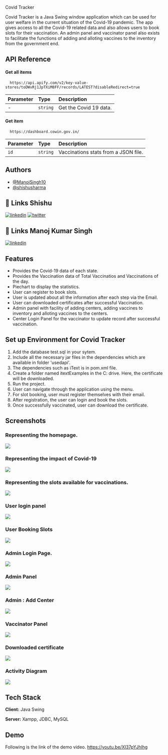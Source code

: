
Covid Tracker

Covid Tracker is a Java Swing window application which can be used for user welfare in the current situation of the Covid-19 pandemic.
The app gives access to all the Covid-19 related data and also allows users to book slots for their vaccination. An admin panel and vaccinator panel
also exists to facilitate the functions of adding and alloting vaccines to the inventory from the government end.

## API Reference

#### Get all items

```http
  https://api.apify.com/v2/key-value-stores/toDWvRj1JpTXiM8FF/records/LATEST?disableRedirect=true
```

| Parameter | Type     | Description                |
| :-------- | :------- | :------------------------- |
| - | `string` | Get the Covid 19 data.|

#### Get item

```http
  https://dashboard.cowin.gov.in/
```

| Parameter | Type     | Description                       |
| :-------- | :------- | :-------------------------------- |
| `id`      | `string` | Vaccinations stats from a JSON file. |


## Authors

- [@ManojSingh10](https://www.github.com/ManojSingh10)
- [@shishusharma](https://www.github.com/ManojSingh10)

## 🔗 Links Shishu
[![linkedin](https://img.shields.io/badge/linkedin-0A66C2?style=for-the-badge&logo=linkedin&logoColor=white)](https://www.linkedin.com/in/shishu-sharma-88026b14a/)
[![twitter](https://img.shields.io/badge/twitter-1DA1F2?style=for-the-badge&logo=twitter&logoColor=white)](https://twitter.com/kanchaakanchaa1)

## 🔗 Links Manoj Kumar Singh
[![linkedin](https://img.shields.io/badge/linkedin-0A66C2?style=for-the-badge&logo=linkedin&logoColor=white)](https://www.linkedin.com/in/manoj-singh-221b28205/)

## Features

- Provides the Covid-19 data of each state.
- Provides the Vaccination data of Total Vaccinatios and Vaccinations of the day.
- Piechart to display the statistics.
- User can register to book slots.
- User is updated about all the information after each step via the Email.
- User can downloaded certificates after successful Vaccination.
- Admin panel with facility of adding centers, adding vaccines to inventory and alloting vaccines to the centers.
- Center Login Panel for the vaccinator to update record after successful vaccination.


## Set up Environment for Covid Tracker
1. Add the database test.sql in your sytem.
2. Include all the necessary jar files in the dependencies which are available in folder 'usedapi'.
3. The dependencies such as iText is in pom.xml file.
4. Create a folder named itextExamples in the C: drive. Here, the certificate will be downloaded.
5. Run the project.
6. User can navigate through the application using the menu.
7. For slot booking, user must register themselves with their email.
8. After registration, the user can login and book the slots.
9. Once successfully vaccinated, user can download the certificate.

## Screenshots
### Representing the homepage.
![](src/screenshot/home.JPG)
### Representing the impact of Covid-19
![](src/screenshot/statewisedata.JPG)
### Representing the slots available for vaccinations.
![](src/screenshot/slots.JPG)
### User login panel
![](src/screenshot/userpanel.PNG)
### User Booking Slots
![](src/screenshot/booking.PNG)
### Admin Login Page.
![](src/screenshot/alogin.JPG)
### Admin Panel
![](src/screenshot/apanel.PNG)
### Admin : Add Center
![](src/screenshot/acenter.PNG)
### Vaccinator Panel
![](src/screenshot/vacpanel.PNG)
### Downloaded certificate
![](src/screenshot/certificate.PNG)
### Activity Diagram
![](screenshot/umlcovid.png)








## Tech Stack

**Client:** Java Swing

**Server:** Xampp, JDBC, MySQL


## Demo

Following is the link of the demo video.
https://youtu.be/XI37pYJhlhg




